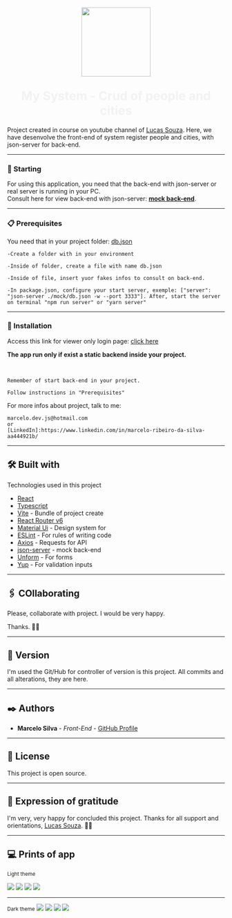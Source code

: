 <h1 align="center" style="color: #f1f1f1f1">
<p align="center">
<img width="160" height='auto' src='src/assets/images/logo.png'/>
</p>
	My System - Crud of people and cities
</h1>

Project created in course on youtube channel of [Lucas Souza](https://www.youtube.com/c/LucasSouzaDev). Here, we have desenvolve the front-end of system register people and cities, with json-server for back-end.

<hr/>

### 🚀 Starting

For using this application, you need that the back-end with json-server or real server is running in your PC.<br/>
Consult here for view back-end with json-server: [**mock back-end**](https://github.com/EuMarcel0/cadastro/tree/main/mock).

<hr/>

### 📋 Prerequisites

You need that in your project folder: [db.json](https://github.com/EuMarcel0/cadastro/blob/main/mock/db.json)

```
-Create a folder with in your environment

-Inside of folder, create a file with name db.json

-Inside of file, insert yuor fakes infos to consult on back-end.

-In package.json, configure your start server, exemple: ["server": "json-server ./mock/db.json -w --port 3333"]. After, start the server on terminal "npm run server" or "yarn server"
```

<hr/>

### 🔧 Installation

Access this link for viewer only login page: [click here](https://my-system-login.netlify.app/)

**The app run only if exist a static backend inside your project.**

<br>

```
Remember of start back-end in your project.

Follow instructions in "Prerequisites"
```

For more infos about project, talk to me:

```
marcelo.dev.js@hotmail.com
or
[LinkedIn]:https://www.linkedin.com/in/marcelo-ribeiro-da-silva-aa444921b/
```

<hr/>

## 🛠️ Built with

Technologies used in this project

-   [React](https://reactjs.org/docs/getting-started.html)
-   [Typescript](https://www.typescriptlang.org/docs/)
-   [Vite](https://vitejs.dev/guide/#trying-vite-online) - Bundle of project create
-   [React Router v6](https://reactrouter.com/docs/en/v6/getting-started/installation)
-   [Material Ui](https://mui.com/) - Design system for
-   [ESLint](https://www.npmjs.com/package/eslint) - For rules of writing code
-   [Axios](https://axios-http.com/ptbr/docs/intro) - Requests for API
-   [json-server](https://www.npmjs.com/package/json-server) - mock back-end
-   [Unform](https://unform-rocketseat.vercel.app/) - For forms
-   [Yup](https://www.npmjs.com/package/yup) - For validation inputs
<hr/>

## 🖇️ COllaborating

Please, collaborate with project. I would be very happy.

Thanks. 👋🚀

<hr/>

## 📌 Version

I'm used the Git/Hub for controller of version is this project. All commits and all alterations, they are here.

<hr/>

## ✒️ Authors

-   **Marcelo Silva** - _Front-End_ - [ GitHub Profile](https://github.com/EuMarcel0)
<hr/>

## 📄 License

This project is open source.

<hr/>

## 🎁 Expression of gratitude

I'm very, very happy for concluded this project.
Thanks for all support and orientations, [Lucas Souza](https://www.youtube.com/c/LucasSouzaDev). 🚀👋

<hr/>

## 💻 Prints of app

<small>Light theme</small>

<img src='src/assets/images/preview_login.png' />
<img src='src/assets/images/preview_home.png' />
<img src='src/assets/images/preview_edit_city.png' />
<img src='src/assets/images/preview_edit_people.png' />

<hr/>
<small>Dark theme</small>

<img src='src/assets/images/preview_login_dark.png' />
<img src='src/assets/images/preview_home_dark.png' />
<img src='src/assets/images/preview_edit_city_dark.png' />
<img src='src/assets/images/preview_edit_people_dark.png' />
